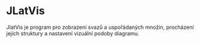 # JLatVis
JlatVis je program pro zobrazení svazů a uspořádaných množin, procházení jejich struktury a nastavení vizuální podoby diagramu.
